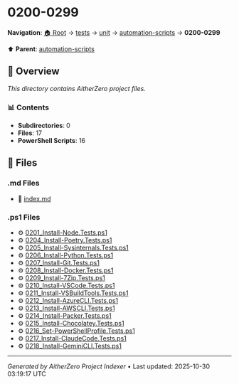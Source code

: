 # 0200-0299

**Navigation**: [🏠 Root](../../../../index.md) → [tests](../../../index.md) → [unit](../../index.md) → [automation-scripts](../index.md) → **0200-0299**

⬆️ **Parent**: [automation-scripts](../index.md)

## 📖 Overview

*This directory contains AitherZero project files.*

### 📊 Contents

- **Subdirectories**: 0
- **Files**: 17
- **PowerShell Scripts**: 16

## 📄 Files

### .md Files

- 📝 [index.md](./index.md)

### .ps1 Files

- ⚙️ [0201_Install-Node.Tests.ps1](./0201_Install-Node.Tests.ps1)
- ⚙️ [0204_Install-Poetry.Tests.ps1](./0204_Install-Poetry.Tests.ps1)
- ⚙️ [0205_Install-Sysinternals.Tests.ps1](./0205_Install-Sysinternals.Tests.ps1)
- ⚙️ [0206_Install-Python.Tests.ps1](./0206_Install-Python.Tests.ps1)
- ⚙️ [0207_Install-Git.Tests.ps1](./0207_Install-Git.Tests.ps1)
- ⚙️ [0208_Install-Docker.Tests.ps1](./0208_Install-Docker.Tests.ps1)
- ⚙️ [0209_Install-7Zip.Tests.ps1](./0209_Install-7Zip.Tests.ps1)
- ⚙️ [0210_Install-VSCode.Tests.ps1](./0210_Install-VSCode.Tests.ps1)
- ⚙️ [0211_Install-VSBuildTools.Tests.ps1](./0211_Install-VSBuildTools.Tests.ps1)
- ⚙️ [0212_Install-AzureCLI.Tests.ps1](./0212_Install-AzureCLI.Tests.ps1)
- ⚙️ [0213_Install-AWSCLI.Tests.ps1](./0213_Install-AWSCLI.Tests.ps1)
- ⚙️ [0214_Install-Packer.Tests.ps1](./0214_Install-Packer.Tests.ps1)
- ⚙️ [0215_Install-Chocolatey.Tests.ps1](./0215_Install-Chocolatey.Tests.ps1)
- ⚙️ [0216_Set-PowerShellProfile.Tests.ps1](./0216_Set-PowerShellProfile.Tests.ps1)
- ⚙️ [0217_Install-ClaudeCode.Tests.ps1](./0217_Install-ClaudeCode.Tests.ps1)
- ⚙️ [0218_Install-GeminiCLI.Tests.ps1](./0218_Install-GeminiCLI.Tests.ps1)

---

*Generated by AitherZero Project Indexer* • Last updated: 2025-10-30 03:19:17 UTC

